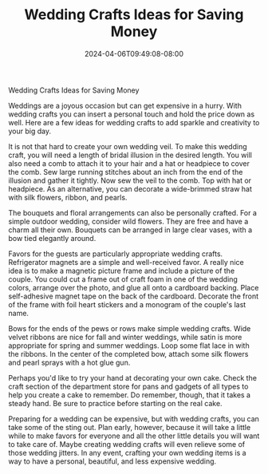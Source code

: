﻿---
title: "Wedding Crafts Ideas for Saving Money"
date: 2024-04-06T09:49:08-08:00
description: "Hobby Articles Tips for Web Success"
featured_image: "/images/Hobby Articles.jpg"
tags: ["Hobby Articles"]
---

Wedding Crafts Ideas for Saving Money

Weddings are a joyous occasion but can get expensive in a hurry.  With wedding crafts you can insert a personal touch and hold the price down as well.  Here are a few ideas for wedding crafts to add sparkle and creativity to your big day.

It is not that hard to create your own wedding veil.  To make this wedding craft, you will need a length of bridal illusion in the desired length.  You will also need a comb to attach it to your hair and a hat or headpiece to cover the comb.  Sew large running stitches about an inch from the end of the illusion and gather it tightly.  Now  sew the veil to the comb.  Top with hat or headpiece.   As an alternative, you can decorate a wide-brimmed straw hat with silk flowers, ribbon, and pearls.

The bouquets and floral arrangements can also be personally crafted.  For a simple outdoor wedding, consider wild flowers.  They are free and have a charm all their own.  Bouquets can be arranged in large clear vases, with a bow tied elegantly around.

Favors for the guests are particularly appropriate wedding crafts.  Refrigerator magnets are a simple and well-received favor.  A really nice idea is to make a magnetic picture frame and include a picture of the couple.  You could cut a frame out of craft foam in one of the wedding colors, arrange over the photo, and glue all onto a cardboard backing.  Place self-adhesive magnet tape on the back of the cardboard.  Decorate the front of the frame with foil heart stickers and a monogram of the couple's last name.  

Bows for the ends of the pews or rows make simple wedding crafts.  Wide velvet ribbons are nice for fall and winter weddings, while satin is more appropriate for spring and summer weddings.  Loop some flat lace in with the ribbons.  In the center of the completed bow, attach some silk flowers and pearl sprays with a hot glue gun.

Perhaps you'd like to try your hand at decorating your own cake.  Check the craft section of the department store for pans and gadgets of all types to help you create a cake to remember.  Do remember, though, that it takes a steady hand.  Be sure to practice before starting on the real cake.

Preparing for a wedding can be expensive, but with wedding crafts, you can take some of the sting out.  Plan early, however, because it will take a little while to make favors for everyone and all the other little details you will want to take care of.  Maybe creating wedding crafts will even relieve some of those wedding jitters.  In any event, crafting your own wedding items is a way to have a personal, beautiful, and less expensive wedding.
